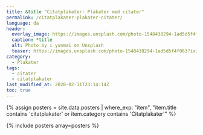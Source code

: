 ```yaml
---
title: &title "Citatplakater: Plakater med citater"
permalink: /citatplakater-plakater-citater/
language: da
header:
  overlay_image: https://images.unsplash.com/photo-1548438294-1ad5d5f4f063?ixid=MXwxMjA3fDB8MHxwaG90by1wYWdlfHx8fGVufDB8fHw%3D&ixlib=rb-1.2.1&auto=format&fit=crop&w=1900&q=80
  caption: *title
  alt: Photo by i yunmai on Unsplash
  teaser: https://images.unsplash.com/photo-1548438294-1ad5d5f4f063?ixid=MXwxMjA3fDB8MHxwaG90by1wYWdlfHx8fGVufDB8fHw%3D&ixlib=rb-1.2.1&auto=format&fit=crop&w=400&q=80
category:
  - Plakater
tags:
  - citater
  - citatplakater
last_modified_at: 2020-02-11T23:14:14Z
toc: true
---
```


{% assign posters = site.data.posters | where_exp: "item", "item.title contains 'citatplakater' or item.category contains 'Citatplakater'" %}

{% include posters array=posters %}
